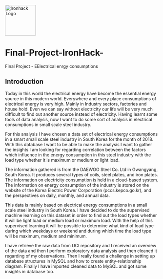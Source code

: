 <img src="https://bit.ly/2VnXWr2" alt="Ironhack Logo" width="100"/>

# Final-Project-IronHack-
Final Project - EElectrical enrgy consumptions

## Introduction

Today in this world the electrical energy have become the essential energy source in this modern world. Everywhere and every place consumptions of electrical energy is very high. Mainly in Industry sectors, factories and house hold. Even we can say without electricity our life will be very much difficult to find out another source instead of electricity. Having learnt some tools of data analysis, now I want to do some sort of analysis in electrical consumptions in small scale steel industry.

For this analysis I have chosen a data set of electrical energy consumptions in a smart small scale steel industry in South Korea for the month of 2018. With this database I want to be able to make the analysis I want to gather the insights I am looking for regarding correlation between the factors which influence in the energy consumption in this steel industry with the load type whether it is maximum or medium or light load.

The information gathered is from the DAEWOO Steel Co. Ltd in Gwangyang, South Korea. It produces several types of coils, steel plates, and iron plates. The information on electricity consumption is held in a cloud-based system. The information on energy consumption of the industry is stored on the website of the Korea Electric Power Corporation (pccs.kepco.go.kr), and the perspectives on daily, monthly, and annual data.

This data is mainly based on electrical energy consumptions in a small scale steel industry in South Korea. I have decided to do the supervised machine learning on this dataset in order to find out the load types whether it will be light load or medium load or maximum load. With the help of this supervised learning it will be possible to determine what kind of load type during which weekdays or weekend and during which time the load type will be maximum, medium and minimum.

I have retrieve the raw data from UCI repository and I received an overview of the data and then I perform exploratory data analysis and then cleaned it regarding of my observations. Then I really found a challenge in setting up database structures in MySQL and how to create entity-relationship diagram. Finally I have imported cleaned data to MySQL and got some insights in database too. 


